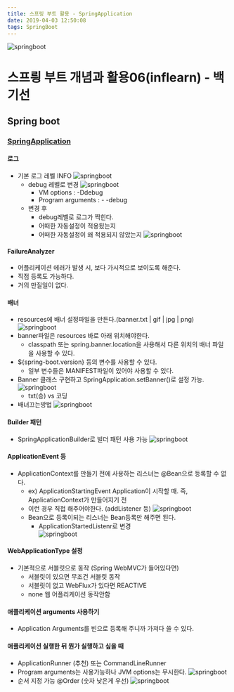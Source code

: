 ```yaml
---
title: 스프링 부트 활용 - SpringApplication
date: 2019-04-03 12:50:08
tags: SpringBoot
---
```

![springboot](/images/springboot_logo.png)
# 스프릥 부트 개념과 활용06(inflearn) - 백기선 
## Spring boot

### [SpringApplication](https://docs.spring.io/spring-boot/docs/current/reference/html/boot-features-spring-application.html#boot-features-spring-application)

#### 로그
- 기본 로그 레벨 INFO
![springboot](/images/springboot/springboot06-1.png)
    - debug 레벨로 변경
![springboot](/images/springboot/springboot06-2.png)
        - VM options : -Ddebug
        - Program arguments : - -debug
    - 변경 후
        - debug레벨로 로그가 찍힌다.
        - 어떠한 자동설정이 적용됬는지
        - 어떠한 자동설정이 왜 적용되지 않았는지
![springboot](/images/springboot/springboot06-4.png)

#### FailureAnalyzer
- 어플리케이션 에러가 발생 시, 보다 가시적으로 보이도록 해준다.
- 직접 등록도 가능하다.
- 거의 만질일이 없다.

#### 배너
- resources에 배너 설정파일을 만든다.(banner.txt | gif | jpg | png)
![springboot](/images/springboot/springboot06-5.png)
- banner파일은 resources 바로 아래 위치해야한다.
    - classpath 또는 spring.banner.location을 사용해서 다른 위치의 배너 파일을 사용할 수 있다.
- ${spring-boot.version} 등의 변수를 사용할 수 있다.
    - 일부 변수들은 MANIFEST파일이 있어야 사용할 수 있다.
- Banner 클래스 구현하고 SpringApplication.setBanner()로 설정 가능.
    ![springboot](/images/springboot/springboot06-7.png)
    - txt(승) vs 코딩 
- 배너끄는방법
    ![springboot](/images/springboot/springboot06-6.png)

#### Builder 패턴        
- SpringApplicationBuilder로 빌더 패턴 사용 가능
![springboot](/images/springboot/springboot06-8.png)

#### ApplicationEvent 등
- ApplicationContext를 만들기 전에 사용하는 리스너는 @Bean으로 등록할 수 없다.
    - ex) ApplicationStartingEvent
    Application이 시작할 때. 즉, ApplicationContext가 만들어지기 전
    - 이런 경우 직접 해주어야한다. (addListener 등)
    ![springboot](/images/springboot/springboot06-9.png)
    - Bean으로 등록이되는 리스너는 Bean등록만 해주면 된다.
        - ApplicationStartedListenr로 변경    
        ![springboot](/images/springboot/springboot06-10.png)
        
#### WebApplicationType 설정
- 기본적으로 서블릿으로 동작 (Spring WebMVC가 들어있다면)
    - 서블릿이 있으면 무조건 서블릿 동작
    - 서블릿이 없고 WebFlux가 있다면 REACTIVE 
    - none 웹 어플리케이션 동작안함
      
#### 애플리케이션 arguments 사용하기
- Application Arguments를 빈으로 등록해 주니까 가져다 쓸 수 있다.

#### 애플리케이션 실행한 뒤 뭔가 실행하고 싶을 때
- ApplicationRunner (추천) 또는 CommandLineRunner
- Program arguments는 사용가능하나 JVM options는 무시한다.
![springboot](/images/springboot/springboot06-11.png)
- 순서 지정 가능 @Order (숫자 낮은게 우선)
![springboot](/images/springboot/springboot06-12.png)
<br>

    

